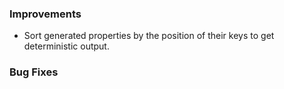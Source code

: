 ### Improvements

 - Sort generated properties by the position of their keys to get deterministic output.

### Bug Fixes
